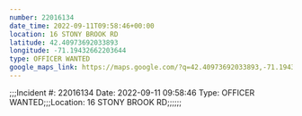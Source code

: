 ```yaml
---
number: 22016134
date_time: 2022-09-11T09:58:46+00:00
location: 16 STONY BROOK RD
latitude: 42.40973692033893
longitude: -71.19432662203644
type: OFFICER WANTED
google_maps_link: https://maps.google.com/?q=42.40973692033893,-71.19432662203644
---
```


;;;Incident #: 22016134   Date: 2022-09-11 09:58:46   Type: OFFICER WANTED;;;Location: 16 STONY BROOK RD;;;;;;

